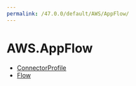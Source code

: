 ```yaml
---
permalink: /47.0.0/default/AWS/AppFlow/
---
```


# AWS.AppFlow



* [ConnectorProfile](ConnectorProfile.md)
* [Flow](Flow.md)